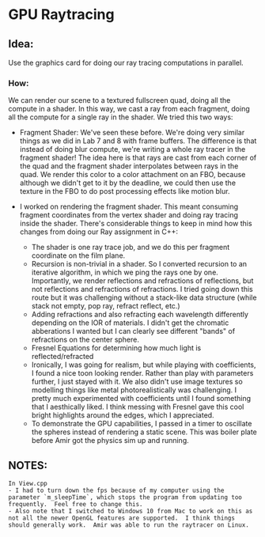# GPU Raytracing

## Idea: 
Use the graphics card for doing our ray tracing computations in parallel.

### How:
We can render our scene to a textured fullscreen quad, doing all the compute in a shader.  In this way, we cast a ray from each fragment, doing all the compute for a single ray in the shader.  We tried this two ways:


- Fragment Shader:  We've seen these before.  We're doing very similar things as we did in Lab 7 and 8 with frame buffers.  The difference is that instead of doing blur compute, we're writing a whole ray tracer in the fragment shader!  The idea here is that rays are cast from each corner of the quad and the fragment shader interpolates between rays in the quad.  We render this color to a color attachment on an FBO, because although we didn't get to it by the deadline, we could then use the texture in the FBO to do post processing effects like motion blur.  

- I worked on rendering the fragment shader.  This meant consuming fragment coordinates from the vertex shader and doing ray tracing inside the shader. There's considerable things to keep in mind how this changes from doing our Ray assignment in C++:
	
	- The shader is one ray trace job, and we do this per fragment coordinate on the film plane.
	- Recursion is non-trivial in a shader. So I converted recursion to an iterative algorithm, in which we ping the rays one by one. Importantly, we render reflections and refractions of reflections, but not reflections and refractions of refractions. I tried going down this route but it was challenging without a stack-like data structure (while stack not empty, pop ray, refract reflect, etc.)
	- Adding refractions and also refracting each wavelength differently depending on the IOR of materials.  I didn't get the chromatic abberations I wanted but I can clearly see different "bands" of refractions on the center sphere.
	- Fresnel Equations for determining how much light is reflected/refracted
	- Ironically, I was going for realism, but while playing with coefficients, I found a nice toon looking render.  Rather than play with parameters further, I just stayed with it.  We also didn't use image textures so modelling things like metal photorealistically was challenging.  I pretty much experimented with coefficients until I found something that I aesthically liked.  I think messing with Fresnel gave this cool bright highlights around the edges, which I appreciated.
	- To demonstrate the GPU capabilities, I passed in a timer to oscillate the spheres instead of rendering a static scene.  This was boiler plate before Amir got the physics sim up and running.


## NOTES:
	In View.cpp
	- I had to turn down the fps because of my computer using the parameter `m_sleepTime`, which stops the program from updating too frequently.  Feel free to change this.  
	- Also note that I switched to Windows 10 from Mac to work on this as not all the newer OpenGL features are supported.  I think things should generally work.  Amir was able to run the raytracer on Linux.





